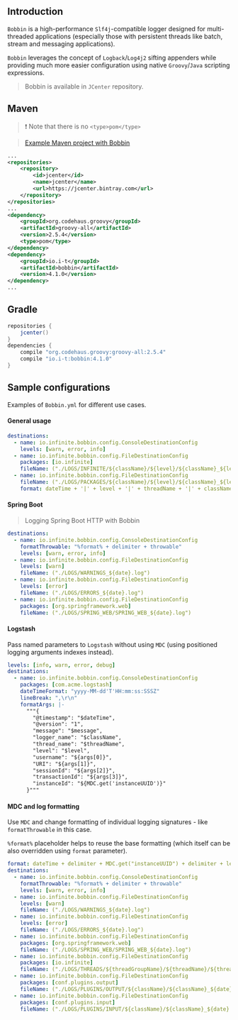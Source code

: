 ## Introduction

`Bobbin` is a high-performance `Slf4j`-compatible logger designed for multi-threaded applications (especially those with persistent threads like batch, stream and messaging applications).

`Bobbin` leverages the concept of `Logback`/`Log4j2` sifting appenders while providing much more easier configuration using native `Groovy`/`Java` scripting expressions.

> Bobbin is available in `JCenter` repository.

## Maven

> ❗ Note that there is no `<type>pom</type>`

> [Example Maven project with Bobbin](https://github.com/INFINITE-TECHNOLOGY/BOBBIN_MAVEN_EXAMPLE)

```xml
...
<repositories>
    <repository>
        <id>jcenter</id>
        <name>jcenter</name>
        <url>https://jcenter.bintray.com</url>
    </repository>
</repositories>
...
<dependency>
    <groupId>org.codehaus.groovy</groupId>
    <artifactId>groovy-all</artifactId>
    <version>2.5.4</version>
    <type>pom</type>
</dependency>
<dependency>
    <groupId>io.i-t</groupId>
    <artifactId>bobbin</artifactId>
    <version>4.1.0</version>
</dependency>
...
```

## Gradle

```groovy
repositories {
    jcenter()
}
dependencies {
    compile "org.codehaus.groovy:groovy-all:2.5.4"
    compile "io.i-t:bobbin:4.1.0"
}
```

## Sample configurations

Examples of `Bobbin.yml` for different use cases.

#### General usage

```yaml
destinations:
  - name: io.infinite.bobbin.config.ConsoleDestinationConfig
    levels: [warn, error, info]
  - name: io.infinite.bobbin.config.FileDestinationConfig
    packages: [io.infinite]
    fileName: ("./LOGS/INFINITE/${className}/${level}/${className}_${level}_${date}.log")
  - name: io.infinite.bobbin.config.FileDestinationConfig
    fileName: ("./LOGS/PACKAGES/${className}/${level}/${className}_${level}_${date}.log")
    format: dateTime + '|' + level + '|' + threadName + '|' + className + '|' + message
```

#### Spring Boot

> <router-link to="/Blog/LoggingSpringBoot">Logging Spring Boot HTTP with Bobbin</router-link>

```yaml
destinations:
  - name: io.infinite.bobbin.config.ConsoleDestinationConfig
    formatThrowable: "%format% + delimiter + throwable"
    levels: [warn, error, info]
  - name: io.infinite.bobbin.config.FileDestinationConfig
    levels: [warn]
    fileName: ("./LOGS/WARNINGS_${date}.log")
  - name: io.infinite.bobbin.config.FileDestinationConfig
    levels: [error]
    fileName: ("./LOGS/ERRORS_${date}.log")
  - name: io.infinite.bobbin.config.FileDestinationConfig
    packages: [org.springframework.web]
    fileName: ("./LOGS/SPRING_WEB/SPRING_WEB_${date}.log")
```

#### Logstash

Pass named parameters to `Logstash` without using `MDC` (using positioned logging arguments indexes instead).

```yaml
levels: [info, warn, error, debug]
destinations:
  - name: io.infinite.bobbin.config.ConsoleDestinationConfig
    packages: [com.acme.logstash]
    dateTimeFormat: "yyyy-MM-dd'T'HH:mm:ss:SSSZ"
    lineBreak: ",\r\n"
    formatArgs: |-
      """{
        "@timestamp": "$dateTime",
        "@version": "1",
        "message": "$message",
        "logger_name": "$className",
        "thread_name": "$threadName",
        "level": "$level",
        "username": "${args[0]}",
        "URI": "${args[1]}",
        "sessionId": "${args[2]}",
        "transactionId": "${args[3]}",
        "instanceId": "${MDC.get('instanceUUID')}"
      }"""
```

#### MDC and log formatting

Use `MDC` and change formatting of individual logging signatures - like `formatThrowable` in this case.

`%format%` placeholder helps to reuse the base formatting (which itself can be also overridden using `format` parameter).

```yaml
format: dateTime + delimiter + MDC.get("instanceUUID") + delimiter + level + delimiter + threadName + delimiter + className + delimiter + message
destinations:
  - name: io.infinite.bobbin.config.ConsoleDestinationConfig
    formatThrowable: "%format% + delimiter + throwable"
    levels: [warn, error, info]
  - name: io.infinite.bobbin.config.FileDestinationConfig
    levels: [warn]
    fileName: ("./LOGS/WARNINGS_${date}.log")
  - name: io.infinite.bobbin.config.FileDestinationConfig
    levels: [error]
    fileName: ("./LOGS/ERRORS_${date}.log")
  - name: io.infinite.bobbin.config.FileDestinationConfig
    packages: [org.springframework.web]
    fileName: ("./LOGS/SPRING_WEB/SPRING_WEB_${date}.log")
  - name: io.infinite.bobbin.config.FileDestinationConfig
    packages: [io.infinite]
    fileName: ("./LOGS/THREADS/${threadGroupName}/${threadName}/${threadName}_${date}.log")
  - name: io.infinite.bobbin.config.FileDestinationConfig
    packages: [conf.plugins.output]
    fileName: ("./LOGS/PLUGINS/OUTPUT/${className}/${className}_${date}.log")
  - name: io.infinite.bobbin.config.FileDestinationConfig
    packages: [conf.plugins.input]
    fileName: ("./LOGS/PLUGINS/INPUT/${className}/${className}_${date}.log")
```